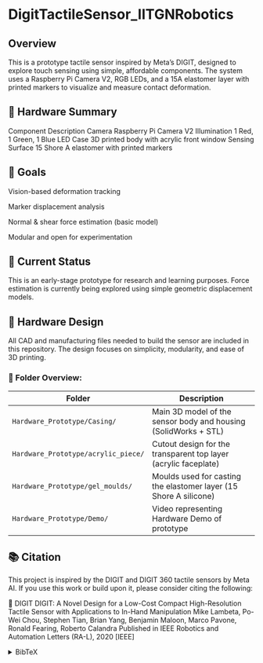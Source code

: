 # DigitTactileSensor_IITGNRobotics

## Overview
This is a prototype tactile sensor inspired by Meta’s DIGIT, designed to explore touch sensing using simple, affordable components. The system uses a Raspberry Pi Camera V2, RGB LEDs, and a 15A elastomer layer with printed markers to visualize and measure contact deformation.


## 🔧 Hardware Summary
Component	Description
Camera	Raspberry Pi Camera V2
Illumination	1 Red, 1 Green, 1 Blue LED
Case	3D printed body with acrylic front window
Sensing Surface	15 Shore A elastomer with printed markers

## 🎯 Goals
Vision-based deformation tracking

Marker displacement analysis

Normal & shear force estimation (basic model)

Modular and open for experimentation

## 🚧 Current Status
This is an early-stage prototype for research and learning purposes. Force estimation is currently being explored using simple geometric displacement models.

## 🧰 Hardware Design
All CAD and manufacturing files needed to build the sensor are included in this repository. The design focuses on simplicity, modularity, and ease of 3D printing.

### 📁 Folder Overview:

| Folder                                    | Description                                                           |
| ----------------------------------------- | --------------------------------------------------------------------- |
| `Hardware_Prototype/Casing/`              | Main 3D model of the sensor body and housing (SolidWorks + STL)       |
| `Hardware_Prototype/acrylic_piece/`       | Cutout design for the transparent top layer (acrylic faceplate)       |
| `Hardware_Prototype/gel_moulds/`          | Moulds used for casting the elastomer layer (15 Shore A silicone)     |
| `Hardware_Prototype/Demo/`                | Video representing Hardware Demo of prototype                         |    


## 📚 Citation
This project is inspired by the DIGIT and DIGIT 360 tactile sensors by Meta AI. If you use this work or build upon it, please consider citing the following:

📝 DIGIT
DIGIT: A Novel Design for a Low-Cost Compact High-Resolution Tactile Sensor with Applications to In-Hand Manipulation
Mike Lambeta, Po-Wei Chou, Stephen Tian, Brian Yang, Benjamin Maloon, Marco Pavone, Ronald Fearing, Roberto Calandra
Published in IEEE Robotics and Automation Letters (RA-L), 2020
[IEEE]

<details> <summary>BibTeX</summary>
bibtex
Copy
Edit
@Article{Lambeta2020DIGIT,
  author  = {Lambeta, Mike and Chou, Po-Wei and Tian, Stephen and Yang, Brian and Maloon, Benjamin and Pavone, Marco and Fearing, Ronald S. and Calandra, Roberto},
  title   = {{DIGIT}: A Novel Design for a Low-Cost Compact High-Resolution Tactile Sensor with Applications to In-Hand Manipulation},
  journal = {IEEE Robotics and Automation Letters (RA-L)},
  year    = {2020},
  volume  = {5},
  number  = {3},
  pages   = {3838--3845},
  doi     = {10.1109/LRA.2020.2977257}
}
</details> 
